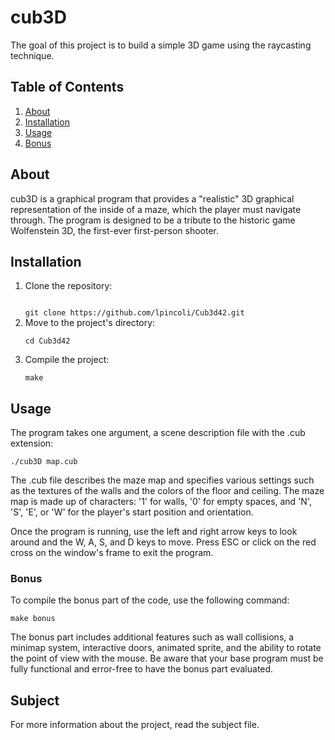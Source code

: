 <h1>cub3D</h1>
<p>The goal of this project is to build a simple 3D game using the raycasting technique.</p>
<h2>Table of Contents</h2>
<ol>
  <li><a href="#about">About</a></li>
  <li><a href="#installation">Installation</a></li>
  <li><a href="#usage">Usage</a></li>
  <li><a href="#bonus">Bonus</a></li>
</ol>
<h2 id="about">About</h2>
<p>cub3D is a graphical program that provides a "realistic" 3D graphical representation of the inside of a maze, which the player must navigate through. The program is designed to be a tribute to the historic game Wolfenstein 3D, the first-ever first-person shooter.</p>
<h2 id="installation">Installation</h2>
<ol>
  <li>Clone the repository: <pre></pre><code>git clone https://github.com/lpincoli/Cub3d42.git</code></pre></li>
  <li>Move to the project's directory: <pre><code>cd Cub3d42</code></pre></li>
  <li>Compile the project: <pre><code>make</code></pre></li>
</ol>
<h2 id="usage">Usage</h2>
<p>The program takes one argument, a scene description file with the .cub extension:</p>
<pre><code>./cub3D map.cub</code></pre>
<p>The .cub file describes the maze map and specifies various settings such as the textures of the walls and the colors of the floor and ceiling. The maze map is made up of characters: '1' for walls, '0' for empty spaces, and 'N', 'S', 'E', or 'W' for the player's start position and orientation.</p>
<p>Once the program is running, use the left and right arrow keys to look around and the W, A, S, and D keys to move. Press ESC or click on the red cross on the window's frame to exit the program.</p>
<h3 id="bonus">Bonus</h3>
<p>To compile the bonus part of the code, use the following command:</p>
<pre><code>make bonus</code></pre>
<p>The bonus part includes additional features such as wall collisions, a minimap system, interactive doors, animated sprite, and the ability to rotate the point of view with the mouse. Be aware that your base program must be fully functional and error-free to have the bonus part evaluated.</p>

<h2>Subject</h2>

<p>For more information about the project, read the subject file.</p>
